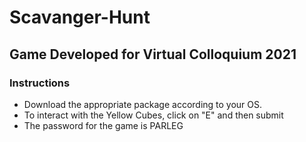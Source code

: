 # Scavanger-Hunt
## Game Developed for Virtual Colloquium 2021
### Instructions 
* Download the appropriate package according to your OS.
* To interact with the Yellow Cubes, click on "E" and then submit
* The password for the game is PARLEG

